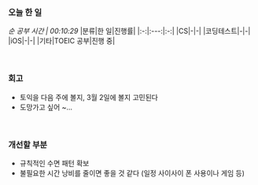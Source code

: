 
### 오늘 한 일
_순 공부 시간 | 00:10:29_
|분류|한 일|진행률|
|:-:|:---:|:-:|
|CS|-|-|
|코딩테스트|-|-|
|iOS|-|-|
|기타|TOEIC 공부|진행 중|

<br>

### 회고
- 토익을 다음 주에 볼지, 3월 2일에 볼지 고민된다
- 도망가고 싶어 ~...

<br>

### 개선할 부분
- 규칙적인 수면 패턴 확보
- 불필요한 시간 낭비를 줄이면 좋을 것 같다 (일정 사이사이 폰 사용이나 게임 등)
